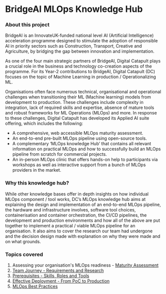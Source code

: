 # BridgeAI MLOps Knowledge Hub

### About this project

BridgeAI is an InnovateUK-funded national level AI (Artificial Intelligence) acceleration programme designed to stimulate the adoption of responsible AI in priority sectors such as Construction, Transport, Creative and Agriculture, by bridging the gap between innovation and implementation.

As one of the four main strategic partners of BridgeAI, Digital Catapult plays a crucial role in the business and technology co-creation aspects of the programme. For its Year-2 contributions to BridgeAI, Digital Catapult (DC) focuses on the topic of Machine Learning in production / Operationalizing ML. 

Organisations often face numerous technical, organisational and operational challenges when transitioning their ML (Machine learning) models from development to production. These challenges include complexity in integration, lack of required skills and expertise, absence of mature tools and robust frameworks for ML Operations (MLOps) and more. In response to these challenges, Digital Catapult has developed its Applied AI suite offering, which includes the following:
* A comprehensive, web accessible MLOps maturity assessment.
* An end-to-end pre-built MLOps pipeline using open-source tools.
* A complementary ‘MLOps knowledge Hub’ that contains all relevant information on practical MLOps and how to successfully build an MLOps pipeline from scratch for commercial projects.
* An in-person MLOps clinic that offers hands-on help to participants via workshops as well as interactive support from a bunch of MLOps providers in the market.

### Why this knowledge hub?

While other knowledge bases offer in depth insights on how individual MLOps component / tool works, DC’s MLOps knowledge hub aims at explaining the design and implementation of an end-to-end MLOps pipeline, the hardware and infrastructure involves, software tool choices, containerisation and container orchestration, the CI/CD pipelines, the development and production environments and how all of the above are put together to implement a practical / viable MLOps pipeline for an organisation. It also aims to cover the research our team had undergone and the decision design made with explanation on why they were made and on what grounds.

### Topics covered
1. Assessing your organisation's MLOps readiness - [Maturity Assessment](https://apps.digicatapult.org.uk/ai-adoption-toolkit)
2. [Team Journey - Requirements and Research](team_journey.md)
3. [Prerequisites - Skills, Roles and Tools](prerequisites.md)
4. [Effective Deployment - From PoC to Production](effective_deployment.md)
5. [MLOps Best Practices](best_practices.md)